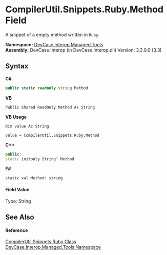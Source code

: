 # CompilerUtil.Snippets.Ruby.Method Field
 

A snippet of a empty method written in `Ruby`.

**Namespace:**&nbsp;<a href="N_DevCase_Interop_Managed_Tools">DevCase.Interop.Managed.Tools</a><br />**Assembly:**&nbsp;DevCase.Interop (in DevCase.Interop.dll) Version: 3.3.0.0 (3.3)

## Syntax

**C#**<br />
``` C#
public static readonly string Method
```

**VB**<br />
``` VB
Public Shared ReadOnly Method As String
```

**VB Usage**<br />
``` VB Usage
Dim value As String

value = CompilerUtil.Snippets.Ruby.Method

```

**C++**<br />
``` C++
public:
static initonly String^ Method
```

**F#**<br />
``` F#
static val Method: string
```


#### Field Value
Type: String

## See Also


#### Reference
<a href="T_DevCase_Interop_Managed_Tools_CompilerUtil_Snippets_Ruby">CompilerUtil.Snippets.Ruby Class</a><br /><a href="N_DevCase_Interop_Managed_Tools">DevCase.Interop.Managed.Tools Namespace</a><br />